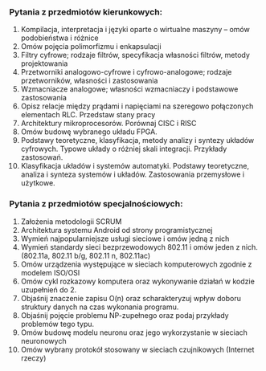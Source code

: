 ### Pytania z przedmiotów kierunkowych:
1. Kompilacja, interpretacja i języki oparte o wirtualne maszyny – omów podobieństwa i różnice
2. Omów pojęcia polimorfizmu i enkapsulacji
3. Filtry cyfrowe; rodzaje filtrów, specyfikacja własności filtrów, metody projektowania
4. Przetworniki analogowo-cyfrowe i cyfrowo-analogowe; rodzaje przetworników, własności i zastosowania
5. Wzmacniacze analogowe; własności wzmacniaczy i podstawowe zastosowania
6. Opisz relacje między prądami i napięciami na szeregowo połączonych elementach RLC. Przedstaw stany pracy
7. Architektury mikroprocesorów. Porównaj CISC i RISC
8. Omów budowę wybranego układu FPGA.
9. Podstawy teoretyczne, klasyfikacja, metody analizy i syntezy układów cyfrowych. Typowe układy o różniej skali integracji. Przykłady zastosowań.
10. Klasyfikacja układów i systemów automatyki. Podstawy teoretyczne, analiza i synteza systemów i układów. Zastosowania przemysłowe i użytkowe.
 
### Pytania z przedmiotów specjalnościowych:
1. Założenia metodologii SCRUM
2. Architektura systemu Android od strony programistycznej
3. Wymień najpopularniejsze usługi sieciowe i omów jedną z nich
4. Wymień standardy sieci bezprzewodowych 802.11 i omów jeden z nich. (802.11a, 802.11 b/g, 802.11 n, 802.11ac)
5. Omów urządzenia występujące w sieciach komputerowych zgodnie z modelem ISO/OSI
6. Omów cykl rozkazowy komputera oraz wykonywanie działań w kodzie uzupełnień do 2.
7. Objaśnij znaczenie zapisu O(n) oraz scharakteryzuj wpływ doboru struktury danych na czas wykonania programu.
8. Objaśnij pojęcie problemu NP-zupełnego oraz podaj przykłady problemów tego typu. 
9. Omów budowę modelu neuronu oraz jego wykorzystanie w sieciach neuronowych 
10. Omów wybrany protokół stosowany w sieciach czujnikowych (Internet rzeczy) 
